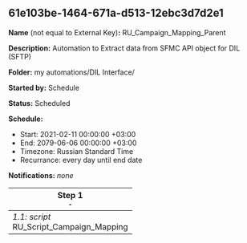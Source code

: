## 61e103be-1464-671a-d513-12ebc3d7d2e1

**Name** (not equal to External Key)**:** RU_Campaign_Mapping_Parent

**Description:** Automation to Extract data from SFMC API object for DIL (SFTP)

**Folder:** my automations/DIL Interface/

**Started by:** Schedule

**Status:** Scheduled

**Schedule:**

* Start: 2021-02-11 00:00:00 +03:00
* End: 2079-06-06 00:00:00 +03:00
* Timezone: Russian Standard Time
* Recurrance: every day until end date

**Notifications:** _none_


| Step 1<br>_<small>-</small>_ |
| --- |
| _1.1: script_<br>RU_Script_Campaign_Mapping |
